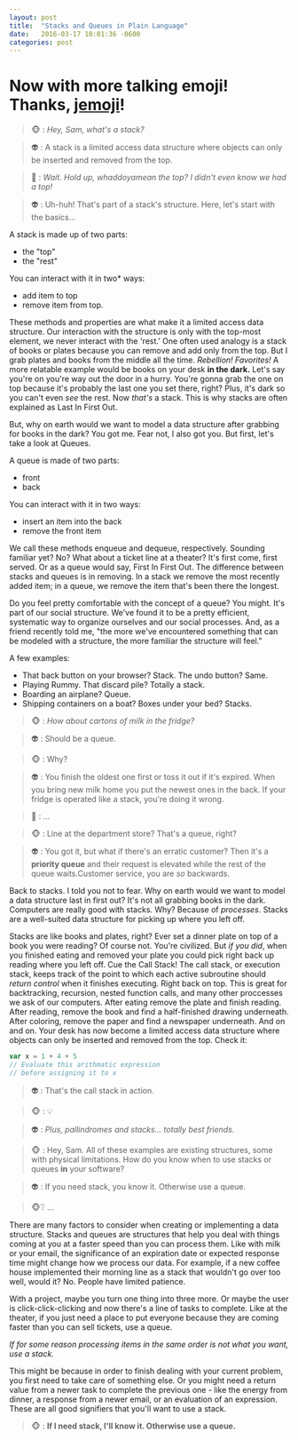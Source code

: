 ```yaml
---
layout: post
title:  "Stacks and Queues in Plain Language"
date:   2016-03-17 10:01:36 -0600
categories: post
---
```

# Now with more talking emoji! Thanks, [jemoji](https://rubygems.org/gems/jemoji)!
  

>:monkey_face: : *Hey, Sam, what's a stack?*

>:alien: : A stack is a limited access data structure where objects can only be inserted and removed from the top. 

>:hear_no_evil: : *Wait. Hold up, whaddoyamean the top? I didn't even know we had a top!*

>:alien: : Uh-huh! That's part of a stack's structure. Here, let's start with the basics... 


A stack is made up of two parts: 

* the "top" 
* the "rest" 

You can interact with it in two* ways: 

* add item to top
* remove item from top.

These methods and properties are what make it a limited access data structure. Our interaction with the structure is only with the top-most element, we never interact with the 'rest.' One often used analogy is a stack of books or plates because you can remove and add only from the top. But I grab plates and books from the middle all the time. *Rebellion! Favorites!* A more relatable example would be books on your desk **in the dark.** Let's say you're on you're way out the door in a hurry. You're gonna grab the one on top because it's probably the last one you set there, right? Plus, it's dark so you can't even *see* the rest. Now *that's* a stack. This is why stacks are often explained as Last In First Out. 

But, why on earth would we want to model a data structure after grabbing for books in the dark? You got me. Fear not, I also got you. But first, let's take a look at Queues.

A queue is made of two parts:

* front
* back

You can interact with it in two ways: 

* insert an item into the back
* remove the front item

We call these methods enqueue and dequeue, respectively. Sounding familiar yet? No? What about a ticket line at a theater? It's first come, first served. Or as a queue would say, First In First Out. The difference between stacks and queues is in removing. In a stack we remove the most recently added item; in a queue, we remove the item that's been there the longest. 

Do you feel pretty comfortable with the concept of a queue? You might. It's part of our social structure. We've found it to be a pretty efficient, systematic way to organize ourselves and our social processes. And, as a friend recently told me, "the more we've encountered something that can be modeled with a structure, the more familiar the structure will feel." 

A few examples:

* That back button on your browser? Stack. The undo button? Same.
* Playing Rummy. That discard pile? Totally a stack.
* Boarding an airplane? Queue.
* Shipping containers on a boat? Boxes under your bed? Stacks.


>:monkey_face: : *How about cartons of milk in the fridge?*

>:alien: : Should be a queue. 

>:monkey_face: : Why? 

>:alien: : You finish the oldest one first or toss it out if it's expired. When you bring new milk home you put the newest ones in the back. If your fridge is operated like a stack, you're doing it wrong.

>:speak_no_evil: : ...


>:monkey_face: : Line at the department store? That's a queue, right? 

>:alien: : You got it, but what if there's an erratic customer? Then it's a **priority queue** and their request is elevated while the rest of the queue waits.Customer service, you are *so* backwards.

Back to stacks. I told you not to fear. Why on earth would we want to model a data structure last in first out? It's not all grabbing books in the dark. Computers are really good with stacks. Why? Because of *processes*. Stacks are a well-suited data structure for picking up where you left off. 

Stacks are like books and plates, right? Ever set a dinner plate on top of a book you were reading? Of course not. You're civilized. But *if you did*, when you finished eating and removed your plate you could pick right back up reading where you left off. Cue the Call Stack! The call stack, or execution stack, keeps track of the point to which each active subroutine should *return control* when it finishes executing. Right back on top. This is great for backtracking, recursion, nested function calls, and many other proccesses we ask of our computers. After eating remove the plate and finish reading. After reading, remove the book and find a half-finished drawing underneath. After coloring, remove the paper and find a newspaper underneath. And on and on. Your desk has now become a limited access data structure where objects can only be inserted and removed from the top. Check it:

```javascript
var x = 1 + 4 + 5 
// Evaluate this arithmatic expression 
// before assigning it to x
```

>:alien: : That's the call stack in action. 

>:monkey_face: : :bulb:

>:alien: : *Plus, pallindromes and stacks... totally best friends.* 

>:monkey_face: : Hey, Sam. All of these examples are existing structures, some with physical limitations. How do you know when to use stacks or queues **in** your software? 

>:alien: : If you need stack, you know it. Otherwise use a queue. 

>:monkey_face::grey_question: ...

There are many factors to consider when creating or implementing a data structure. Stacks and queues are structures that help you deal with things coming at you at a faster speed than you can process them. Like with milk or your email, the significance of an expiration date or expected response time might change how we process our data. For example, if a new coffee house implemented their morning line as a stack that wouldn't go over too well, would it? No. People have limited patience. 

With a project, maybe you turn one thing into three more. Or maybe the user is click-click-clicking and now there's a line of tasks to complete. Like at the theater, if you just need a place to put everyone because they are coming faster than you can sell tickets, use a queue.

*If for some reason processing items in the same order is not what you want, use a stack.*

This might be because in order to finish dealing with your current problem, you first need to take care of something else. Or you might need a return value from a newer task to complete the previous one - like the energy from dinner, a response from a newer email, or an evaluation of an expression. These are all good signifiers that you'll want to use a stack. 

>:monkey_face: :  **If I need stack, I'll know it. Otherwise use a queue.**
